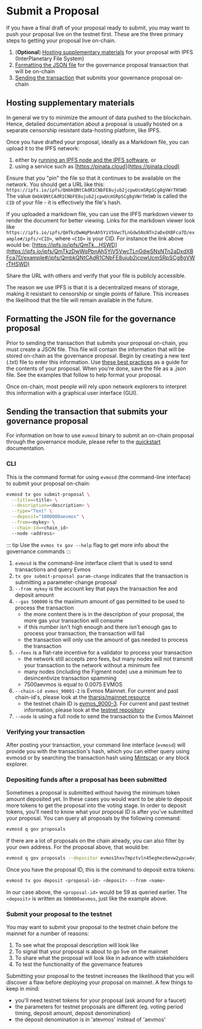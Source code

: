 <!--
order: 4
-->

# Submit a Proposal

If you have a final draft of your proposal ready to submit, you may want to push your proposal live on the testnet first. These are the three primary steps to getting your proposal live on-chain.

1. (**Optional**) [Hosting supplementary materials](#hosting-supplementary-materials) for your proposal with IPFS (InterPlanetary File System)
2. [Formatting the JSON file](#formatting-the-json-file-for-the-governance-proposal) for the governance proposal transaction that will be on-chain
3. [Sending the transaction](#sending-the-transaction-that-submits-your-governance-proposal) that submits your governance proposal on-chain

## Hosting supplementary materials

In general we try to minimize the amount of data pushed to the blockchain.
Hence, detailed documentation about a proposal is usually hosted on a separate
censorship resistant data-hosting platform, like IPFS.

Once you have drafted your proposal, ideally as a Markdown file, you
can upload it to the IPFS network:

1. either by [running an IPFS node and the IPFS software](https://ipfs.io), or
2. using a service such as [https://pinata.cloud](https://pinata.cloud)

Ensure that you "pin" the file so that it continues to be available on the network. You should get a URL like this: `https://ipfs.io/ipfs/QmbkQNtCAdR1CNbFE8ujub2jcpwUcmSRpSCg8gVWrTHSWD`
The value `QmbkQNtCAdR1CNbFE8ujub2jcpwUcmSRpSCg8gVWrTHSWD` is called the `CID` of
your file - it is effectively the file's hash.

If you uploaded a markdown file, you can use the IPFS markdown viewer to render
the document for better viewing. Links for the markdown viewer look like
`https://ipfs.io/ipfs/QmTkzDwWqPbnAh5YiV5VwcTLnGdwSNsNTn2aDxdXBFca7D/example#/ipfs/<CID>`, where `<CID>` is your CID. For instance the link above would be:
[https://ipfs.io/ipfs/QmTk...HSWD](https://ipfs.io/ipfs/QmTkzDwWqPbnAh5YiV5VwcTLnGdwSNsNTn2aDxdXBFca7D/example#/ipfs/QmbkQNtCAdR1CNbFE8ujub2jcpwUcmSRpSCg8gVWrTHSWD)

Share the URL with others and verify that your file is publicly accessible.

The reason we use IPFS is that it is a decentralized means of storage, making it resistant to censorship or single points of failure. This increases the likelihood that the file will remain available in the future.

## Formatting the JSON file for the governance proposal

Prior to sending the transaction that submits your proposal on-chain, you must create a JSON file. This file will contain the information that will be stored on-chain as the governance proposal. Begin by creating a new text (.txt) file to enter this information. Use [these best practices](./best_practices.md) as a guide for the contents of your proposal. When you're done, save the file as a .json file. See the examples that follow to help format your proposal.

Once on-chain, most people will rely upon network explorers to interpret this information with a graphical user interface (GUI).

## Sending the transaction that submits your governance proposal

For information on how to use `evmosd` binary to submit an on-chain proposal through the governance module, please refer to the [quickstart](../quickstart/binary.md) documentation.

### CLI

This is the command format for using `evmosd` (the command-line interface) to submit your proposal on-chain:

```bash
evmosd tx gov submit-proposal \
  --title=<title> \
  --description=<description> \
  --type="Text" \
  --deposit="1000000aevmos" \
  --from=<mykey> \
  --chain-id=<chain_id>
  --node <address>
```

::: tip
Use the `evmos tx gov --help` flag to get more info about the governance commands
:::

1. `evmosd` is the command-line interface client that is used to send transactions and query Evmos
2. `tx gov submit-proposal param-change` indicates that the transaction is submitting a parameter-change proposal
3. `--from mykey` is the account key that pays the transaction fee and deposit amount
4. `--gas 500000` is the maximum amount of gas permitted to be used to process the transaction
   - the more content there is in the description of your proposal, the more gas your transaction will consume
   - if this number isn't high enough and there isn't enough gas to process your transaction, the transaction will fail
   - the transaction will only use the amount of gas needed to process the transaction
5. `--fees` is a flat-rate incentive for a validator to process your transaction
   - the network still accepts zero fees, but many nodes will not transmit your transaction to the network without a minimum fee
   - many nodes (including the Figment node) use a minimum fee to desincentivize transaction spamming
   - 7500aevmos is equal to 0.0075 EVMOS
6. `--chain-id evmos_90001-2` is Evmos Mainnet. For current and past chain-id's, please look at the [tharsis/mainnet resource](https://github.com/tharsis/mainnet)
   - the testnet chain ID is [evmos_9000-3](https://testnet.mintscan.io/evmos). For current and past testnet information, please look at the [testnet repository](https://github.com/tharsis/testnets)
7. `--node` is using a full node to send the transaction to the Evmos Mainnet

### Verifying your transaction

After posting your transaction, your command line interface (`evmosd`) will provide you with the transaction's hash, which you can either query using evmosd or by searching the transaction hash using [Mintscan](https://www.mintscan.io/evmos) or any block explorer.

### Depositing funds after a proposal has been submitted

Sometimes a proposal is submitted without having the minimum token amount deposited yet. In these cases you would want to be able to deposit more tokens to get the proposal into the voting stage. In order to deposit tokens, you'll need to know what your proposal ID is after you've submitted your proposal. You can query all proposals by the following command:

```bash
evmosd q gov proposals
```

If there are a lot of proposals on the chain already, you can also filter by your own address. For the proposal above, that would be:

```bash
evmosd q gov proposals --depositor evmos1hxv7mpztvln45eghez6evw2ypcw4vjmsmr8cdx
```

Once you have the proposal ID, this is the command to deposit extra tokens:

```bash
evmosd tx gov deposit <proposal-id> <deposit> --from <name>
```

In our case above, the `<proposal-id>` would be 59 as queried earlier.
The `<deposit>` is written as `500000aevmos`, just like the example above.

### Submit your proposal to the testnet

You may want to submit your proposal to the testnet chain before the mainnet for a number of reasons:

1. To see what the proposal description will look like
2. To signal that your proposal is about to go live on the mainnet
3. To share what the proposal will look like in advance with stakeholders
4. To test the functionality of the governance features

Submitting your proposal to the testnet increases the likelihood that you will discover a flaw before deploying your proposal on mainnet. A few things to keep in mind:

- you'll need testnet tokens for your proposal (ask around for a faucet)
- the parameters for testnet proposals are different (eg. voting period timing, deposit amount, deposit denomination)
- the deposit denomination is in 'atevmos' instead of 'aevmos'
